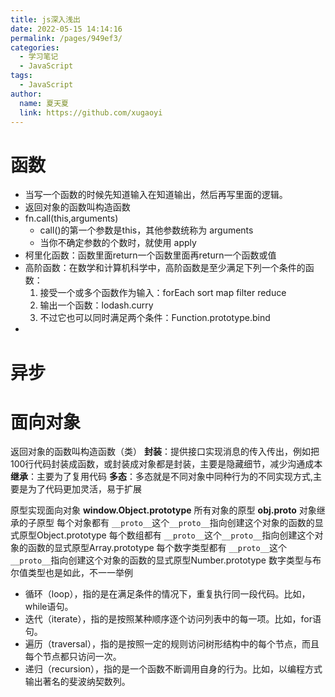 ```yaml
---
title: js深入浅出
date: 2022-05-15 14:14:16
permalink: /pages/949ef3/
categories:
  - 学习笔记
  - JavaScript
tags:
  - JavaScript
author: 
  name: 夏天夏
  link: https://github.com/xugaoyi
---
```

# 函数
- 当写一个函数的时候先知道输入在知道输出，然后再写里面的逻辑。
- 返回对象的函数叫构造函数
- fn.call(this,arguments)
    - call()的第一个参数是this，其他参数统称为 arguments
    - 当你不确定参数的个数时，就使用 apply
- 柯里化函数：函数里面return一个函数里面再return一个函数或值
- 高阶函数：在数学和计算机科学中，高阶函数是至少满足下列一个条件的函数：
    1. 接受一个或多个函数作为输入：forEach sort map filter reduce
    2. 输出一个函数：lodash.curry
    3. 不过它也可以同时满足两个条件：Function.prototype.bind
- 
# 异步
# 面向对象

返回对象的函数叫构造函数（类）
**封装**：提供接口实现消息的传入传出，例如把100行代码封装成函数，或封装成对象都是封装，主要是隐藏细节，减少沟通成本
**继承**：主要为了复用代码
**多态**：多态就是不同对象中同种行为的不同实现方式,主要是为了代码更加灵活，易于扩展

原型实现面向对象
**window.Object.prototype** 所有对象的原型
**obj.__proto__** 对象继承的子原型
每个对象都有 `__proto__`这个`__proto__`指向创建这个对象的函数的显式原型Object.prototype
每个数组都有 `__proto__`这个`__proto__`指向创建这个对象的函数的显式原型Array.prototype
每个数字类型都有 `__proto__`这个`__proto__`指向创建这个对象的函数的显式原型Number.prototype
数字类型与布尔值类型也是如此，不一一举例



- 循环（loop），指的是在满足条件的情况下，重复执行同一段代码。比如，while语句。
- 迭代（iterate），指的是按照某种顺序逐个访问列表中的每一项。比如，for语句。
- 遍历（traversal），指的是按照一定的规则访问树形结构中的每个节点，而且每个节点都只访问一次。
- 递归（recursion），指的是一个函数不断调用自身的行为。比如，以编程方式输出著名的斐波纳契数列。

